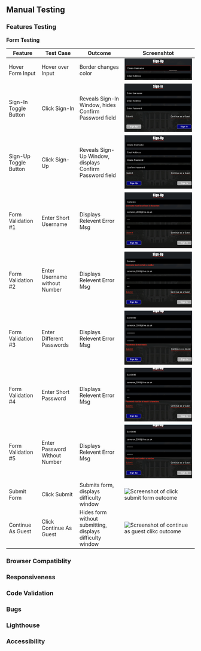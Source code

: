 ## Manual Testing

### Features Testing

**Form Testing**

Feature | Test Case | Outcome | Screenshtot
--- | --- | --- | ---
Hover Form Input | Hover over Input | Border changes color | ![Screenshot of hovering over a form input](assets/images/form-table-ss/hover-screenshot.png)
Sign-In Toggle Button | Click Sign-In | Reveals Sign-In Window, hides Confirm Password field | ![Scrrenshot of clicking the sign-in button](assets/images/form-table-ss/login-screenshot.png)
Sign-Up Toggle Button | Click Sign-Up | Reveals Sign-Up Window, displays Confirm Password field | ![Screenshot of clicking the sign-up button](assets/images/form-table-ss/signup-screenshot.png)
Form Validation #1 | Enter Short Username | Displays Relevent Error Msg | ![Screenshot of username too short error message](assets/images/form-table-ss/username-length-screenshot.png)
Form Validation #2 | Enter Username without Number | Displays Relevent Error Msg | ![Screenshot of username must contain number error message](assets/images/form-table-ss/username-number-screenshot.png)
Form Validation #3 | Enter Different Passwords | Displays Relevent Error Msg | ![Screenshot of passwords do not match error message](assets/images/form-table-ss/password-match-screenshot.png)
Form Validation #4 | Enter Short Password | DIsplays Relevent Error Msg | ![Screenshot of passsword too short error message](assets/images/form-table-ss/password-length-screenshot.png)
Form Validation #5 | Enter Password Without Number | Displays Relevent Error Msg | ![Screenshot of password must contain number error message](assets/images/form-table-ss/password-number-screenshot.png)
Submit Form | Click Submit | Submits form, displays difficulty window | ![Screenshot of click submit form outcome](assets/images/form-table-ss/hide-form-screenshot.png)
Continue As Guest | Click Continue As Guest | Hides form without submitting, displays difficulty window | ![Screenshot of continue as guest clikc outcome](assets/images/form-table-ss/hide-form-screenshot.png)


### Browser Compatiblity

### Responsiveness

### Code Validation

### Bugs

### Lighthouse

### Accessibility